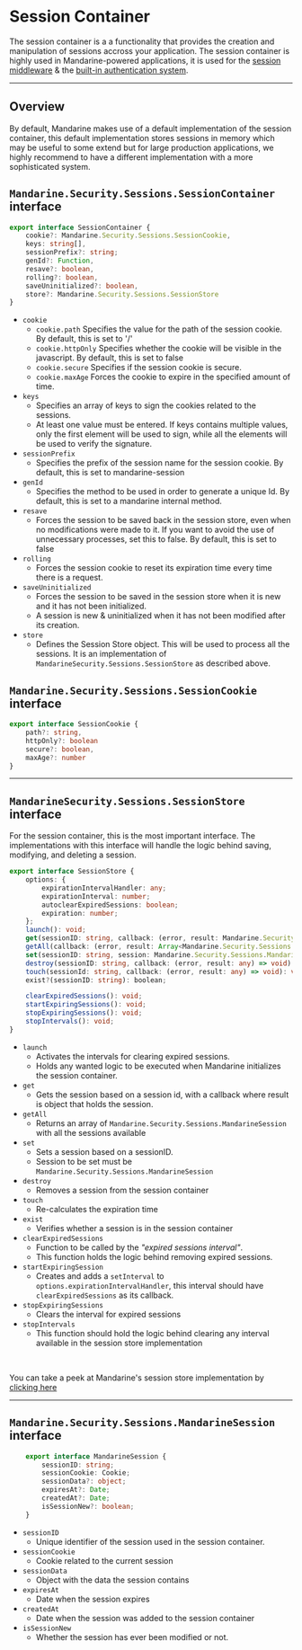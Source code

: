 # Session Container
The session container is a a functionality that provides the creation and manipulation of sessions accross your application. The session container is highly used in Mandarine-powered applications, it is used for the [session middleware](/docs/mandarine/session-middleware) & the [built-in authentication system](/docs/mandarine/auth-introduction).

-----------------

## Overview
By default, Mandarine makes use of a default implementation of the session container, this default implementation stores sessions in memory which may be useful to some extend but for large production applications, we highly recommend to have a different implementation with a more sophisticated system.

## `Mandarine.Security.Sessions.SessionContainer` interface
```typescript
export interface SessionContainer {
    cookie?: Mandarine.Security.Sessions.SessionCookie,
    keys: string[],
    sessionPrefix?: string;
    genId?: Function,
    resave?: boolean,
    rolling?: boolean,
    saveUninitialized?: boolean,
    store?: Mandarine.Security.Sessions.SessionStore
}
```
- `cookie`
    - `cookie.path` Specifies the value for the path of the session cookie. By default, this is set to '/'
    - `cookie.httpOnly` Specifies whether the cookie will be visible in the javascript. By default, this is set to false
    - `cookie.secure` Specifies if the session cookie is secure.
    - `cookie.maxAge` Forces the cookie to expire in the specified amount of time.
- `keys`
    - Specifies an array of keys to sign the cookies related to the sessions.
    - At least one value must be entered. If keys contains multiple values, only the first element will be used to sign, while all the elements will be used to verify the signature.
- `sessionPrefix`
    - Specifies the prefix of the session name for the session cookie. By default, this is set to mandarine-session
- `genId`
    - Specifies the method to be used in order to generate a unique Id. By default, this is set to a mandarine internal method.
- `resave`
    - Forces the session to be saved back in the session store, even when no modifications were made to it. If you want to avoid the use of unnecessary processes, set this to false. By default, this is set to false
- `rolling`
    - Forces the session cookie to reset its expiration time every time there is a request.
- `saveUninitialized`
    - Forces the session to be saved in the session store when it is new and it has not been initialized.
    - A session is new & uninitialized when it has not been modified after its creation.
- `store`
    - Defines the Session Store object. This will be used to process all the sessions. It is an implementation of `MandarineSecurity.Sessions.SessionStore` as described above.

## `Mandarine.Security.Sessions.SessionCookie` interface
```typescript
export interface SessionCookie {
    path?: string,
    httpOnly?: boolean
    secure?: boolean,
    maxAge?: number
}
```

----------------

## `MandarineSecurity.Sessions.SessionStore` interface
For the session container, this is the most important interface. The implementations with this interface will handle the logic behind saving, modifying, and deleting a session.
```typescript
export interface SessionStore {
    options: {
        expirationIntervalHandler: any;
        expirationInterval: number;
        autoclearExpiredSessions: boolean;
        expiration: number; 
    };
    launch(): void;
    get(sessionID: string, callback: (error, result: Mandarine.Security.Sessions.MandarineSession) => void, config?: { touch: boolean }): void;
    getAll(callback: (error, result: Array<Mandarine.Security.Sessions.MandarineSession>) => void): void;
    set(sessionID: string, session: Mandarine.Security.Sessions.MandarineSession, callback: (error, result) => void): void;
    destroy(sessionID: string, callback: (error, result: any) => void): void;
    touch(sessionId: string, callback: (error, result: any) => void): void;
    exist?(sessionID: string): boolean;

    clearExpiredSessions(): void;
    startExpiringSessions(): void;
    stopExpiringSessions(): void;
    stopIntervals(): void;
}
```
- `launch`
    - Activates the intervals for clearing expired sessions.
    - Holds any wanted logic to be executed when Mandarine initializes the session container.
- `get`
    - Gets the session based on a session id, with a callback where result is object that holds the session.
- `getAll`
    - Returns an array of `Mandarine.Security.Sessions.MandarineSession` with all the sessions available
- `set`
    - Sets a session based on a sessionID.
    - Session to be set must be `Mandarine.Security.Sessions.MandarineSession`
- `destroy`
    - Removes a session from the session container
- `touch`
    - Re-calculates the expiration time
- `exist`
    - Verifies whether a session is in the session container
- `clearExpiredSessions`
    - Function to be called by the _"expired sessions interval"_.
    - This function holds the logic behind removing expired sessions.
- `startExpiringSession`
    - Creates and adds a `setInterval` to `options.expirationIntervalHandler`, this interval should have `clearExpiredSessions` as its callback.
- `stopExpiringSessions`
    - Clears the interval for expired sessions
- `stopIntervals`
    - This function should hold the logic behind clearing any interval available in the session store implementation

&nbsp;

You can take a peek at Mandarine's session store implementation by [clicking here](https://raw.githubusercontent.com/mandarineorg/mandarinets/master/main-core/mandarine-native/sessions/mandarineDefaultSessionStore.ts)

------------

## `Mandarine.Security.Sessions.MandarineSession` interface
```typescript
    export interface MandarineSession {
        sessionID: string;
        sessionCookie: Cookie;
        sessionData?: object;
        expiresAt?: Date;
        createdAt?: Date;
        isSessionNew?: boolean;
    }
```
- `sessionID`
    - Unique identifier of the session used in the session container.
- `sessionCookie`
    - Cookie related to the current session
- `sessionData`
    - Object with the data the session contains
- `expiresAt`
    - Date when the session expires
- `createdAt`
    - Date when the session was added to the session container
- `isSessionNew`
    - Whether the session has ever been modified or not.